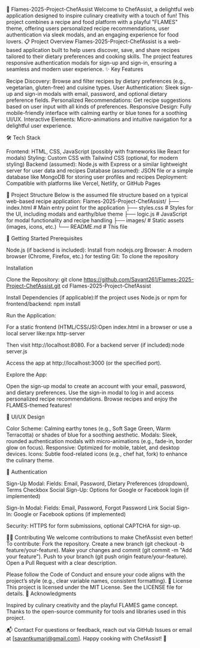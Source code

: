🍴 Flames-2025-Project-ChefAssist
Welcome to ChefAssist, a delightful web application designed to inspire culinary creativity with a touch of fun! This project combines a recipe and food platform with a playful "FLAMES" theme, offering users personalized recipe recommendations, user authentication via sleek modals, and an engaging experience for food lovers.
📋 Project Overview
Flames-2025-Project-ChefAssist is a web-based application built to help users discover, save, and share recipes tailored to their dietary preferences and cooking skills. The project features responsive authentication modals for sign-up and sign-in, ensuring a seamless and modern user experience.
✨ Key Features

Recipe Discovery: Browse and filter recipes by dietary preferences (e.g., vegetarian, gluten-free) and cuisine types.
User Authentication: Sleek sign-up and sign-in modals with email, password, and optional dietary preference fields.
Personalized Recommendations: Get recipe suggestions based on user input with all kinds of preferences.
Responsive Design: Fully mobile-friendly interface with calming earthy or blue tones for a soothing UI/UX.
Interactive Elements: Micro-animations and intuitive navigation for a delightful user experience.

🛠️ Tech Stack

Frontend: HTML, CSS, JavaScript (possibly with frameworks like React for modals)
Styling: Custom CSS with Tailwind CSS (optional, for modern styling)
Backend (assumed): Node.js with Express or a similar lightweight server for user data and recipes
Database (assumed): JSON file or a simple database like MongoDB for storing user profiles and recipes
Deployment: Compatible with platforms like Vercel, Netlify, or GitHub Pages

📂 Project Structure
Below is the assumed file structure based on a typical web-based recipe application:
Flames-2025-Project-ChefAssist/
├── index.html           # Main entry point for the application
├── styles.css           # Styles for the UI, including modals and earthy/blue theme
├── logic.js            # JavaScript for modal functionality and recipe handling
├── images/              # Static assets (images, icons, etc.)
└── README.md            # This file

🚀 Getting Started
Prerequisites

Node.js (if backend is included): Install from nodejs.org
Browser: A modern browser (Chrome, Firefox, etc.) for testing
Git: To clone the repository

Installation

Clone the Repository:
git clone https://github.com/Savant261/Flames-2025-Project-ChefAssist.git
cd Flames-2025-Project-ChefAssist


Install Dependencies (if applicable):If the project uses Node.js or npm for frontend/backend:
npm install


Run the Application:

For a static frontend (HTML/CSS/JS):Open index.html in a browser or use a local server like:npx http-server

Then visit http://localhost:8080.
For a backend server (if included):node server.js

Access the app at http://localhost:3000 (or the specified port).


Explore the App:

Open the sign-up modal to create an account with your email, password, and dietary preferences.
Use the sign-in modal to log in and access personalized recipe recommendations.
Browse recipes and enjoy the FLAMES-themed features!



🎨 UI/UX Design

Color Scheme: Calming earthy tones (e.g., Soft Sage Green, Warm Terracotta) or shades of blue for a soothing aesthetic.
Modals: Sleek, rounded authentication modals with micro-animations (e.g., fade-in, border glow on focus).
Responsive: Optimized for mobile, tablet, and desktop devices.
Icons: Subtle food-related icons (e.g., chef hat, fork) to enhance the culinary theme.

🔐 Authentication

Sign-Up Modal:
Fields: Email, Password, Dietary Preferences (dropdown), Terms Checkbox
Social Sign-Up: Options for Google or Facebook login (if implemented)


Sign-In Modal:
Fields: Email, Password, Forgot Password Link
Social Sign-In: Google or Facebook options (if implemented)


Security: HTTPS for form submissions, optional CAPTCHA for sign-up.

🧑‍💻 Contributing
We welcome contributions to make ChefAssist even better! To contribute:
Fork the repository.
Create a new branch (git checkout -b feature/your-feature).
Make your changes and commit (git commit -m "Add your feature").
Push to your branch (git push origin feature/your-feature).
Open a Pull Request with a clear description.

Please follow the Code of Conduct and ensure your code aligns with the project’s style (e.g., clear variable names, consistent formatting).
📝 License
This project is licensed under the MIT License. See the LICENSE file for details.
🙌 Acknowledgments

Inspired by culinary creativity and the playful FLAMES game concept.
Thanks to the open-source community for tools and libraries used in this project.

📬 Contact
For questions or feedback, reach out via GitHub Issues or email at [savantkumarj@gmail.com].
Happy cooking with ChefAssist! 🍳

